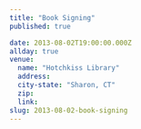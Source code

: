 ```yaml
---
title: "Book Signing"
published: true

date: 2013-08-02T19:00:00.000Z
allday: true
venue: 
  name: "Hotchkiss Library"
  address:
  city-state: "Sharon, CT"
  zip:
  link:
slug: 2013-08-02-book-signing
---
```



